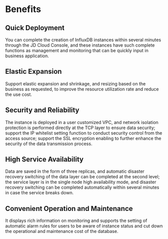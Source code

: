 # Benefits

## Quick Deployment

You can complete the creation of InfluxDB instances within several minutes through the JD Cloud Console, and these instances have such complete functions as management and monitoring that can be quickly input in business application.

## Elastic Expansion

Support elastic expansion and shrinkage, and resizing based on the business as requested, to improve the resource utilization rate and reduce the use cost.

## Security and Reliability

The instance is deployed in a user customized VPC, and network isolation protection is performed directly at the TCP layer to ensure data security; support the IP whitelist setting function to conduct security control from the access source; support the SSL encryption enabling to further enhance the security of the data transmission process.

## High Service Availability

Data are saved in the form of three replicas, and automatic disaster recovery switching of the data layer can be completed at the second level; the service layer is in the single node high availability mode, and disaster recovery switching can be completed automatically within several minutes in case the service breaks down.

## Convenient Operation and Maintenance



It displays rich information on monitoring and supports the setting of automatic alarm rules for users to be aware of instance status and cut down the operational and maintenance cost of the database.